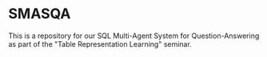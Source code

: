 # SMASQA

This is a repository for our SQL Multi-Agent System for Question-Answering as part of the "Table Representation Learning" seminar.
